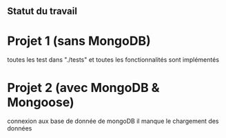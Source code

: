 ## Statut du travail

# Projet 1 (sans MongoDB)
toutes les test dans "./tests" et toutes les fonctionnalités sont implémentés

# Projet 2 (avec MongoDB & Mongoose)
connexion aux base de donnée de mongoDB
il manque le chargement des données